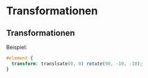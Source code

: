 # Transformationen

## Transformationen

Beispiel:

```css
#element {
  transform: translsate(0, 0) rotate(90, -10, -10);
}
```
